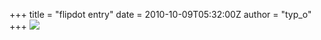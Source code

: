 +++
title = "flipdot entry"
date = 2010-10-09T05:32:00Z
author = "typ_o"
+++
![](https://flipdot.org/blog/uploads/eingang.jpg)
